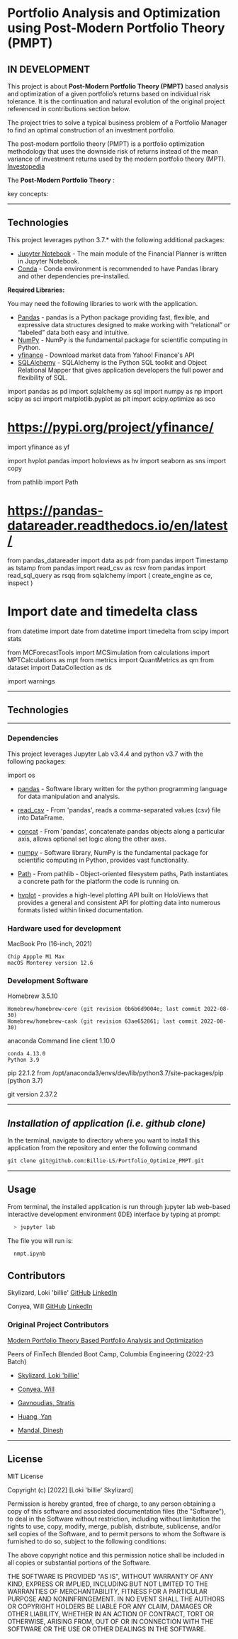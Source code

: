 # Portfolio Analysis and Optimization using Post-Modern Portfolio Theory (PMPT)

## IN DEVELOPMENT

This project is about **Post-Modern Portfolio Theory (PMPT)** based analysis and optimization of a given portfolio’s returns based on individual risk tolerance. It is the continuation and natural evolution of the original project referenced in contributions section below.

The project tries to solve a typical business problem of a Portfolio Manager to find an optimal construction of an investment portfolio.

The post-modern portfolio theory (PMPT) is a portfolio optimization methodology that uses the downside risk of returns instead of the mean variance of investment returns used by the modern portfolio theory (MPT). 
[Investopedia](https://www.investopedia.com/terms/p/pmpt.asp#:~:text=What%20Is%20the%20Post%2DModern,modern%20portfolio%20theory%20(MPT).)

The **Post-Modern Portfolio Theory** :



key concepts:



---

## Technologies

This project leverages python 3.7.* with the following additional packages:
* [Jupyter Notebook](https://jupyter.org/) - The main module of the Financial Planner is written in Jupyter Notebook.
* [Conda](https://docs.conda.io/projects/conda/en/latest/) - Conda environment is recommended to have Pandas library and other dependencies pre-installed.

**Required Libraries:**

You may need the following libraries to work with the application.

- [Pandas](https://pandas.pydata.org/docs/reference/index.html) - pandas is a Python package providing fast, flexible, and expressive data structures designed to make working with “relational” or “labeled” data both easy and intuitive.
- [NumPy](https://numpy.org/doc/stable/user/absolute_beginners.html) - NumPy is the fundamental package for scientific computing in Python.
- [yfinance](https://pypi.org/project/yfinance/) - Download market data from Yahoo! Finance's API
- [SQLAlchemy](https://www.sqlalchemy.org/) - SQLAlchemy is the Python SQL toolkit and Object Relational Mapper that gives application developers the full power and flexibility of SQL.








import pandas as pd
import sqlalchemy as sql
import numpy as np
import scipy as sci
import matplotlib.pyplot as plt
import scipy.optimize as sco

# https://pypi.org/project/yfinance/
import yfinance as yf

import hvplot.pandas
import holoviews as hv
import seaborn as sns
import copy


from pathlib import Path

# https://pandas-datareader.readthedocs.io/en/latest/
from pandas_datareader import data as pdr
from pandas import Timestamp as tstamp
from pandas import read_csv as rcsv
from pandas import read_sql_query as rsqq
from sqlalchemy import (
    create_engine as ce,
    inspect
)

# Import date and timedelta class
from datetime import date
from datetime import timedelta
from scipy import stats

from MCForecastTools import MCSimulation
from calculations import MPTCalculations as mpt
from metrics import QuantMetrics as qm
from dataset import DataCollection as ds

import warnings



---
## **Technologies**
---
### **Dependencies**

This project leverages Jupyter Lab v3.4.4 and python v3.7 with the following packages:


import os


* [pandas](https://pandas.pydata.org/docs/) - Software library written for the python programming language for data manipulation and analysis.



* [read_csv](https://pandas.pydata.org/docs/reference/api/pandas.read_csv.html) - From 'pandas', reads a comma-separated values (csv) file into DataFrame.

* [concat](https://pandas.pydata.org/docs/reference/api/pandas.concat.html) - From 'pandas', concatenate pandas objects along a particular axis, allows optional set logic along the other axes.

* [numpy](https://numpy.org/doc/stable/) - Software library, NumPy is the fundamental package for scientific computing in Python, provides vast functionality.

* [Path](https://docs.python.org/3/library/pathlib.html) - From pathlib - Object-oriented filesystem paths, Path instantiates a concrete path for the platform the code is running on.

* [hvplot](https://hvplot.holoviz.org/user_guide/Introduction.html) - provides a high-level plotting API built on HoloViews that provides a general and consistent API for plotting data into numerous formats listed within linked documentation.



### **Hardware used for development**

MacBook Pro (16-inch, 2021)

    Chip Appple M1 Max
    macOS Monterey version 12.6

### **Development Software**

Homebrew 3.5.10

    Homebrew/homebrew-core (git revision 0b6b6d9004e; last commit 2022-08-30)
    Homebrew/homebrew-cask (git revision 63ae652861; last commit 2022-08-30)

anaconda Command line client 1.10.0

    conda 4.13.0
    Python 3.9

pip 22.1.2 from /opt/anaconda3/envs/dev/lib/python3.7/site-packages/pip (python 3.7)


git version 2.37.2

---
## *Installation of application (i.e. github clone)*

 In the terminal, navigate to directory where you want to install this application from the repository and enter the following command

```python
git clone git@github.com:Billie-LS/Portfolio_Optimize_PMPT.git
```

---
## **Usage**

From terminal, the installed application is run through jupyter lab web-based interactive development environment (IDE) interface by typing at prompt:

```python
  > jupyter lab
```

The file you will run is:

```python
  nmpt.ipynb
```


## Contributors

Skylizard, Loki 'billie' [GitHub](https://github.com/Billie-LS) [LinkedIn](https://www.linkedin.com/in/l-s-6a0316244/)

Conyea, Will [GitHub](https://github.com/willkanye) [LinkedIn](https://www.linkedin.com/in/william-conyea-3666a7172/)


### Original Project Contributors
[Modern Portfolio Theory Based Portfolio Analysis and Optimization](https://github.com/FintechBTC/mpt)

Peers of FinTech Blended Boot Camp, Columbia Engineering (2022-23 Batch)

- [Skylizard, Loki 'billie'](https://github.com/Billie-LS)

- [Conyea, Will](https://github.com/willkanye)
- [Gavnoudias, Stratis](https://github.com/sgavnoudias)
- [Huang, Yan](https://github.com/Shiroyana)
- [Mandal, Dinesh](https://github.com/dinesh-m)


---

## License

MIT License

Copyright (c) [2022] [Loki 'billie' Skylizard]

Permission is hereby granted, free of charge, to any person obtaining a copy of this software and associated documentation files (the "Software"), to deal in the Software without restriction, including without limitation the rights to use, copy, modify, merge, publish, distribute, sublicense, and/or sell copies of the Software, and to permit persons to whom the Software is furnished to do so, subject to the following conditions:

The above copyright notice and this permission notice shall be included in all copies or substantial portions of the Software.

THE SOFTWARE IS PROVIDED "AS IS", WITHOUT WARRANTY OF ANY KIND, EXPRESS OR IMPLIED, INCLUDING BUT NOT LIMITED TO THE WARRANTIES OF MERCHANTABILITY, FITNESS FOR A PARTICULAR PURPOSE AND NONINFRINGEMENT. IN NO EVENT SHALL THE AUTHORS OR COPYRIGHT HOLDERS BE LIABLE FOR ANY CLAIM, DAMAGES OR OTHER LIABILITY, WHETHER IN AN ACTION OF CONTRACT, TORT OR OTHERWISE, ARISING FROM, OUT OF OR IN CONNECTION WITH THE SOFTWARE OR THE USE OR OTHER DEALINGS IN THE SOFTWARE.